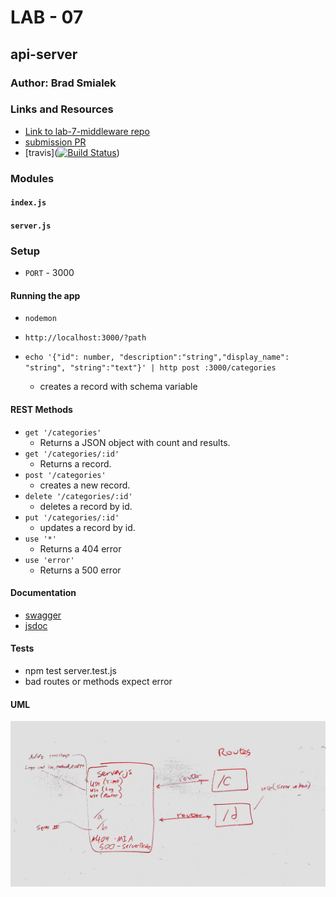 
# LAB - 07

## api-server

### Author: Brad Smialek

### Links and Resources
* [Link to lab-7-middleware repo](https://github.com/brad-smialek-401-advanced-javascript/lab-07-middleware)
* [submission PR](https://github.com/brad-smialek-401-advanced-javascript/lab-07-api-server/pull/1)
* [travis]([![Build Status](https://www.travis-ci.com/brad-smialek-401-advanced-javascript/lab-07-api-server.svg?branch=master)](https://www.travis-ci.com/brad-smialek-401-advanced-javascript/lab-07-api-server))


### Modules
#### `index.js`
#### `server.js`


### Setup
* `PORT` - 3000


#### Running the app
* `nodemon`

* `http://localhost:3000/?path`

* `echo '{"id": number, "description":"string","display_name": "string", "string":"text"}' | http post :3000/categories`
  * creates a record with schema variable
  
#### REST Methods
* `get '/categories'`
  * Returns a JSON object with count and results.
* `get '/categories/:id'`
  * Returns a record.
* `post '/categories'`
  * creates a new record.
* `delete '/categories/:id'`
  * deletes a record by id.
* `put '/categories/:id'`
  * updates a record by id.
* `use '*'`
  * Returns a 404 error
* `use 'error'`
  * Returns a 500 error

#### Documentation
* [swagger](./docs/config)
* [jsdoc](http://localhost:3000/docs)

#### Tests
* npm test server.test.js
* bad routes or methods expect error


#### UML
![UML](./assets/uml.jpg)

